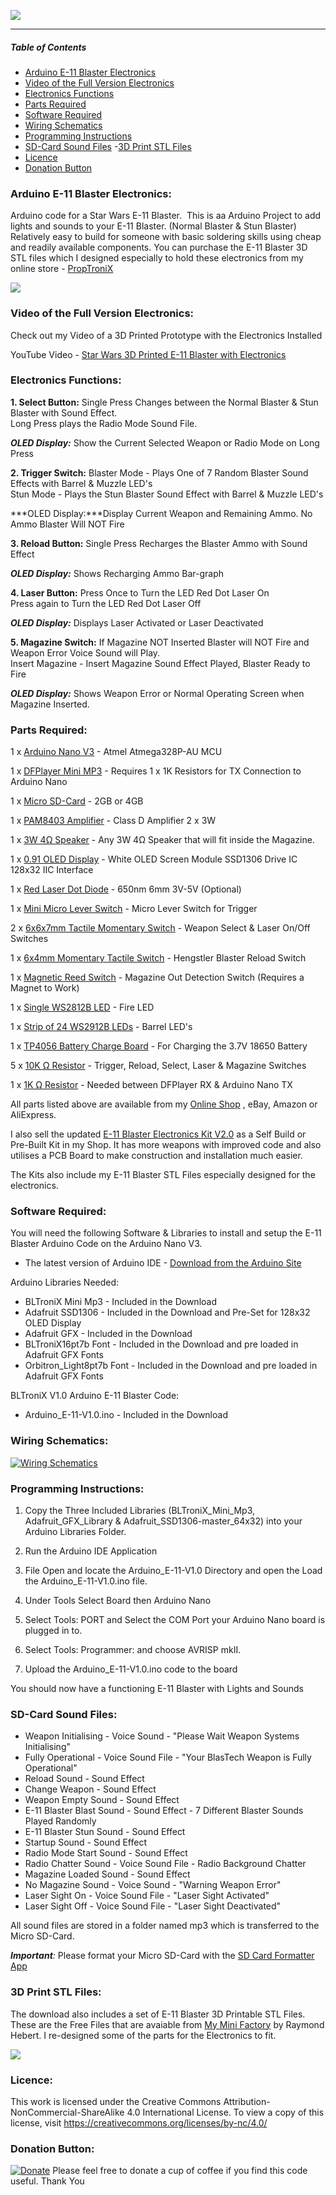 ![](https://GalacticProps.co.uk/GitHub/Blaster_Scope/GitHub_Logo.jpg)


------------

##### *Table of Contents*

- [Arduino E-11 Blaster Electronics](#arduino-e-11-blaster-electronics)
- [Video of the Full Version Electronics](#video-of-the-full-version-electronics)
- [Electronics Functions](#electronics-functions)
- [Parts Required](#parts-required)
- [Software Required](#software-required)
- [Wiring Schematics](#wiring-schematics)
- [Programming Instructions](#programming-instructions)
- [SD-Card Sound Files](#sd-card-sound-files)
-[3D Print STL Files](#3d-print-stl-files)
- [Licence](#licence)
- [Donation Button](#donation-button)

### Arduino E-11 Blaster Electronics:

Arduino code for a Star Wars E-11 Blaster. 
This is aa Arduino Project to add lights and sounds to your E-11 Blaster. (Normal Blaster & Stun Blaster)
Relatively easy to build for someone with basic soldering skills using cheap and readily available components.
You can purchase the E-11 Blaster 3D STL files which I designed especially to hold these electronics from my online store - [PropTroniX](https://proptronix.co.uk/prop_stl_files/e-11-blaster-stl-files "PropTroniX")

![](https://www.galacticprops.co.uk/GitHub/E-11_Blaster/GitHub_E-11_1.png)

### Video of the Full Version Electronics:

Check out my Video of a 3D Printed Prototype with the Electronics Installed

YouTube Video - [Star Wars 3D Printed E-11 Blaster with Electronics](https://youtu.be/4NYTuRMlmhI "Star Wars 3D Printed E-11 Blaster with Electronics")

###  Electronics Functions:
**1. Select Button:**
Single Press Changes between the Normal Blaster & Stun Blaster with Sound Effect.\
Long Press plays the Radio Mode Sound File.

***OLED Display:*** Show the Current Selected Weapon or Radio Mode on Long Press

**2. Trigger Switch:**
Blaster Mode - Plays One of 7 Random Blaster Sound Effects with Barrel & Muzzle LED's\
Stun Mode - Plays the Stun Blaster Sound Effect with Barrel & Muzzle LED's

***OLED Display:***Display Current Weapon and Remaining Ammo. No Ammo Blaster Will NOT Fire

**3. Reload Button:**
Single Press Recharges the Blaster Ammo with Sound Effect

***OLED Display:*** Shows Recharging Ammo Bar-graph

**4. Laser Button:**
Press Once to Turn the LED Red Dot Laser On\
Press again to Turn the LED Red Dot Laser Off

***OLED Display:*** Displays Laser Activated or Laser Deactivated

**5. Magazine Switch:**
If Magazine NOT Inserted Blaster will NOT Fire and Weapon Error Voice Sound will Play.\
Insert Magazine - Insert Magazine Sound Effect Played, Blaster Ready to Fire

***OLED Display:*** Shows Weapon Error or Normal Operating Screen when Magazine Inserted.

###  Parts Required:

1 x [Arduino Nano V3](https://proptronix.co.uk/arduino_components/microcontrollers/arduino-nano-v3-0 "Arduino Nano V3") - Atmel Atmega328P-AU MCU

1 x [DFPlayer Mini MP3](https://proptronix.co.uk/arduino_components/audio_components/dfplayer_mini_mp3 "DFPlayer Mini MP3") - Requires 1 x 1K Resistors for TX Connection to Arduino Nano

1 x [Micro SD-Card](https://proptronix.co.uk/arduino_components/audio_components/4gb-micro-sd-card "Micro SD-Card") - 2GB or 4GB

1 x [PAM8403 Amplifier](https://proptronix.co.uk/arduino_components/audio_components/pam8403-class-d-amplifier "PAM8403 Amplifier") - Class D Amplifier 2 x 3W

1 x [3W 4Ω Speaker](https://proptronix.co.uk/arduino_components/speakers/3w-4-ohm-speaker-with-lead "3W 4Ω Speaker") - Any 3W 4Ω Speaker that will fit inside the Magazine.

1 x [0.91 OLED Display](https://proptronix.co.uk/arduino_components/oled_displays/0-91-oled-display "0.91 OLED Display") - White OLED Screen Module SSD1306 Drive IC 128x32 IIC Interface

1 x [Red Laser Dot Diode](https://proptronix.co.uk/arduino_components/leds/red-dot-laser-diode-led "Red Laser Dot Diode") - 650nm 6mm 3V-5V (Optional)

1 x [Mini Micro Lever Switch](https://proptronix.co.uk/other_components/switches/micro-limit-lever-switch " Mini Micro Lever Switch") - Micro Lever Switch for Trigger

2 x [6x6x7mm Tactile Momentary Switch](https://proptronix.co.uk/other_components/switches/6mm-tactile-switch "6x6x7mm Tactile Momentary Switch") - Weapon Select & Laser On/Off Switches

1 x [6x4mm Momentary Tactile Switch](https://proptronix.co.uk/other_components/switches/6x4x5-mm-tactile-switch "6x4mm Momentary Tactile Switch") - Hengstler Blaster Reload Switch

1 x [Magnetic Reed Switch](https://proptronix.co.uk/other_components/switches/magnetic-reed-switch "Magnetic Reed Switch") - Magazine Out Detection Switch (Requires a Magnet to Work)

1 x [Single WS2812B LED](https://proptronix.co.uk/arduino_components/leds/single-rgb-neopixel-led "Single WS2812B LED") - Fire LED

1 x [Strip of 24 WS2912B LEDs](https://proptronix.co.uk/arduino_components/leds/e-11-blaster-neopixel-strip "Strip of 24 WS2912B LEDs") - Barrel LED's

1 x [TP4056 Battery Charge Board](https://proptronix.co.uk/other_components/battery_circuit_boards/usb-battery-charger-tp4056 "TP4056 Battery Charge Board") - For Charging the 3.7V 18650 Battery

5 x [10K Ω Resistor](https://proptronix.co.uk/other_components/resistors/1-4w-carbon-film-resistors "10K Ω Resistor") - Trigger, Reload, Select, Laser & Magazine Switches

1 x [1K Ω Resistor](https://proptronix.co.uk/other_components/resistors/1-4w-carbon-film-resistors "1K Ω Resistor") - Needed between DFPlayer RX & Arduino Nano TX

All parts listed above are available from my [Online Shop](https://proptronix.co.uk "Online Shop") , eBay, Amazon or AliExpress.

I also sell the updated [E-11 Blaster Electronics Kit V2.0](https://proptronix.co.uk/prop-electronics/e-11-blaster-electronics-kit-v2 "E-11 Blaster Electronics Kit V2.0") as a Self Build or Pre-Built Kit in my Shop. It has more weapons with improved code and also utilises a PCB Board to make construction and installation much easier.

The Kits also include my E-11 Blaster STL Files especially designed for the electronics.

###  Software Required:

You will need the following Software & Libraries to install and setup the E-11 Blaster Arduino Code on the Arduino Nano V3.
- The latest version of Arduino IDE - [Download from the Arduino Site](https://www.arduino.cc/en/Main/Software "Download from the Arduino Site")

Arduino Libraries Needed:

- BLTroniX Mini Mp3 - Included in the Download
- Adafruit SSD1306 - Included in the Download and Pre-Set for 128x32 OLED Display
- Adafruit GFX - Included in the Download
- BLTroniX16pt7b Font - Included in the Download and pre loaded in Adafruit GFX Fonts
- Orbitron_Light8pt7b Font - Included in the Download and pre loaded in Adafruit GFX Fonts

BLTroniX V1.0 Arduino E-11 Blaster Code:

- Arduino_E-11-V1.0.ino - Included in the Download

###  Wiring Schematics:

[![Wiring Schematics](https://www.galacticprops.co.uk/GitHub/E-11_Blaster/GitHub_E-11_Schematics.png "Wiring Schematics")](https://www.galacticprops.co.uk/GitHub/E-11_Blaster/GitHub_E-11_Schematics.png "Wiring Schematics")

###  Programming Instructions:

1. Copy the Three Included Libraries (BLTroniX_Mini_Mp3, Adafruit_GFX_Library & Adafruit_SSD1306-master_64x32) into your Arduino Libraries Folder.

2. Run the Arduino IDE Application

3. File Open and locate the Arduino_E-11-V1.0 Directory and open the Load the Arduino_E-11-V1.0.ino file.

4. Under Tools Select Board then Arduino Nano

5. Select Tools: PORT and Select the COM Port your Arduino Nano board is plugged in to.

6. Select Tools: Programmer: and choose AVRISP mkII.

7. Upload the Arduino_E-11-V1.0.ino code to the board

You should now have a functioning E-11 Blaster with Lights and Sounds

### SD-Card Sound Files:

- Weapon Initialising - Voice Sound - "Please Wait Weapon Systems Initialising"
- Fully Operational - Voice Sound File - "Your BlasTech Weapon is Fully Operational"
- Reload Sound - Sound Effect
- Change Weapon - Sound Effect
- Weapon Empty Sound - Sound Effect
- E-11 Blaster Blast Sound - Sound Effect - 7 Different Blaster Sounds Played Randomly
- E-11 Blaster Stun Sound - Sound Effect
- Startup Sound - Sound Effect
- Radio Mode Start Sound - Sound Effect
- Radio Chatter Sound - Voice Sound File - Radio Background Chatter
- Magazine Loaded Sound - Sound Effect
- No Magazine Sound - Voice Sound - "Warning Weapon Error"
- Laser Sight On - Voice Sound File - "Laser Sight Activated"
- Laser Sight Off - Voice Sound File - "Laser Sight Deactivated"

All sound files are stored in a folder named mp3 which is transferred to the Micro SD-Card.

***Important**:*
Please  format your Micro SD-Card with the [SD Card Formatter App](https://www.sdcard.org/downloads/formatter/ "SD Card Formatter App")

### 3D Print STL Files:
The download also includes a set of E-11 Blaster 3D Printable STL Files.
These are the Free Files that are avaiable from [My Mini Factory](https://www.myminifactory.com/object/3d-print-star-wars-storm-trooper-blastech-e-11-blaster-rifle-by-blaster-master-72283 "My Mini Factory") by Raymond Hebert.
I re-designed some of the parts for the Electronics to fit.

![](https://GalacticProps.co.uk/GitHub/E-11_Blaster/GitHub_Trigger_Switches.jpg)

###  Licence:

This work is licensed under the Creative Commons Attribution-NonCommercial-ShareAlike 4.0 International License.
To view a copy of this license, visit https://creativecommons.org/licenses/by-nc/4.0/


### Donation Button:
[![Donate](https://img.shields.io/badge/Donate-PayPal-green.svg)](https://www.paypal.com/donate/?hosted_button_id=PEK9F5JV4Q6NL) Please feel free to donate a cup of coffee if you find this code useful. Thank You
